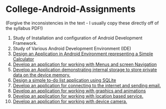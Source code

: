 # College-Android-Assignments

(Forgive the inconsistencies in the text - I usually copy these directly off of the syllabus PDF!)

1. Study of Installation and configuration of Android Development Framework.
2. Study of Various Android Development Environment (IDE)
3. [Design an Application in Android Environment representing a Simple Calculator](https://github.com/Brahvim/College-Android-Assigments/tree/3/)
4. [Develop an application for working with Menus and screen Navigation](https://github.com/Brahvim/College-Android-Assigments/tree/4/)
5. [Develop an Application demonstrating internal storage to store private data on the device memory.](https://github.com/Brahvim/College-Android-Assigments/tree/5/)
6. [Design a simple to-do list application using SQLite](https://github.com/Brahvim/College-Android-Assigments/tree/6/)
7. [Develop an application for connecting to the internet and sending email.](https://github.com/Brahvim/College-Android-Assigments/tree/7/)
8. [Develop an application for working with graphics and animations](https://github.com/Brahvim/College-Android-Assigments/tree/8/)
9. [Develop an application for working with location based service.](https://github.com/Brahvim/College-Android-Assigments/tree/9/)
10. [Develop an application for working with device camera.](https://github.com/Brahvim/College-Android-Assigments/tree/10/)
